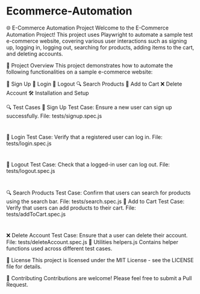 # Ecommerce-Automation
🌐 E-Commerce Automation Project
Welcome to the E-Commerce Automation Project! This project uses Playwright to automate a sample test e-commerce website, covering various user interactions such as signing up, logging in, logging out, searching for products, adding items to the cart, and deleting accounts.

🚀 Project Overview
This project demonstrates how to automate the following functionalities on a sample e-commerce website:

📝 Sign Up
🔐 Login
🚪 Logout
🔍 Search Products
🛒 Add to Cart
❌ Delete Account
🛠️ Installation and Setup

🔍 Test Cases
📝 Sign Up
Test Case: Ensure a new user can sign up successfully.
File: tests/signup.spec.js
#
🔐 Login
Test Case: Verify that a registered user can log in.
File: tests/login.spec.js
#
🚪 Logout
Test Case: Check that a logged-in user can log out.
File: tests/logout.spec.js
#
🔍 Search Products
Test Case: Confirm that users can search for products using the search bar.
File: tests/search.spec.js
🛒 Add to Cart
Test Case: Verify that users can add products to their cart.
File: tests/addToCart.spec.js
#
❌ Delete Account
Test Case: Ensure that a user can delete their account.
File: tests/deleteAccount.spec.js
🧩 Utilities
helpers.js
Contains helper functions used across different test cases.

📜 License
This project is licensed under the MIT License - see the LICENSE file for details.

🤝 Contributing
Contributions are welcome! Please feel free to submit a Pull Request.

